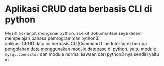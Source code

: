 # Aplikasi CRUD data berbasis CLI di python  

Masih berlanjut mengenai python, sedikit dokumentasi saya dalam mempelajari bahasa pemrogramman python3.  
aplikasi CRUD data ini berbasis CLI(Command Line Interface) berupa pengolahan data menggunakan module database di python. yaitu module ```mysql.connector``` dan module normal bawaan dari python3 nya sendiri yaitu ```os```. 